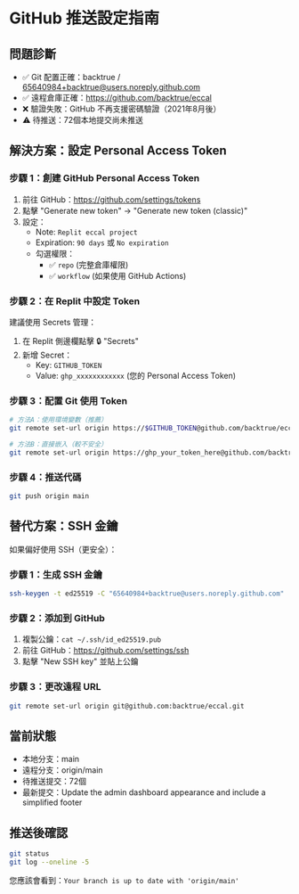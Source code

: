 # GitHub 推送設定指南

## 問題診斷
- ✅ Git 配置正確：backtrue / 65640984+backtrue@users.noreply.github.com
- ✅ 遠程倉庫正確：https://github.com/backtrue/eccal
- ❌ 驗證失敗：GitHub 不再支援密碼驗證（2021年8月後）
- ⚠️  待推送：72個本地提交尚未推送

## 解決方案：設定 Personal Access Token

### 步驟 1：創建 GitHub Personal Access Token
1. 前往 GitHub：https://github.com/settings/tokens
2. 點擊 "Generate new token" → "Generate new token (classic)"
3. 設定：
   - Note: `Replit eccal project`
   - Expiration: `90 days` 或 `No expiration`
   - 勾選權限：
     - ✅ `repo` (完整倉庫權限)
     - ✅ `workflow` (如果使用 GitHub Actions)

### 步驟 2：在 Replit 中設定 Token
建議使用 Secrets 管理：
1. 在 Replit 側邊欄點擊 🔒 "Secrets" 
2. 新增 Secret：
   - Key: `GITHUB_TOKEN`
   - Value: `ghp_xxxxxxxxxxxx` (您的 Personal Access Token)

### 步驟 3：配置 Git 使用 Token
```bash
# 方法A：使用環境變數（推薦）
git remote set-url origin https://$GITHUB_TOKEN@github.com/backtrue/eccal.git

# 方法B：直接嵌入（較不安全）
git remote set-url origin https://ghp_your_token_here@github.com/backtrue/eccal.git
```

### 步驟 4：推送代碼
```bash
git push origin main
```

## 替代方案：SSH 金鑰

如果偏好使用 SSH（更安全）：

### 步驟 1：生成 SSH 金鑰
```bash
ssh-keygen -t ed25519 -C "65640984+backtrue@users.noreply.github.com"
```

### 步驟 2：添加到 GitHub
1. 複製公鑰：`cat ~/.ssh/id_ed25519.pub`
2. 前往 GitHub：https://github.com/settings/ssh
3. 點擊 "New SSH key" 並貼上公鑰

### 步驟 3：更改遠程 URL
```bash
git remote set-url origin git@github.com:backtrue/eccal.git
```

## 當前狀態
- 本地分支：main
- 遠程分支：origin/main  
- 待推送提交：72個
- 最新提交：Update the admin dashboard appearance and include a simplified footer

## 推送後確認
```bash
git status
git log --oneline -5
```

您應該會看到：`Your branch is up to date with 'origin/main'`